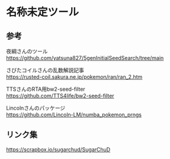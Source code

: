 # 名称未定ツール

## 参考
夜綱さんのツール  
https://github.com/yatsuna827/5genInitialSeedSearch/tree/main  

さびたコイルさんの乱数解説記事  
https://rusted-coil.sakura.ne.jp/pokemon/ran/ran_2.htm  

TTSさんのRTA用bw2-seed-filter  
https://github.com/TTS4life/bw2-seed-filter  

Lincolnさんのパッケージ  
https://github.com/Lincoln-LM/numba_pokemon_prngs  

## リンク集
https://scrapbox.io/sugarchud/SugarChuD